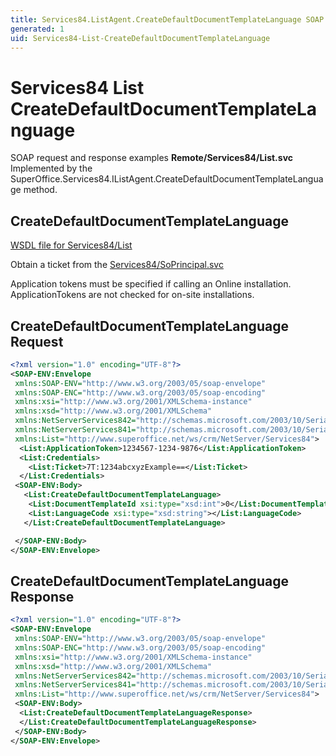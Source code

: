 ```yaml
---
title: Services84.ListAgent.CreateDefaultDocumentTemplateLanguage SOAP
generated: 1
uid: Services84-List-CreateDefaultDocumentTemplateLanguage
---
```


# Services84 List CreateDefaultDocumentTemplateLanguage

SOAP request and response examples **Remote/Services84/List.svc**
Implemented by the <see cref="M:SuperOffice.Services84.IListAgent.CreateDefaultDocumentTemplateLanguage">SuperOffice.Services84.IListAgent.CreateDefaultDocumentTemplateLanguage</see> method.

## CreateDefaultDocumentTemplateLanguage

[WSDL file for Services84/List](../Services84-List.md)

Obtain a ticket from the [Services84/SoPrincipal.svc](../SoPrincipal/index.md)

Application tokens must be specified if calling an Online installation. ApplicationTokens are not checked for on-site installations.

## CreateDefaultDocumentTemplateLanguage Request

```xml
<?xml version="1.0" encoding="UTF-8"?>
<SOAP-ENV:Envelope
 xmlns:SOAP-ENV="http://www.w3.org/2003/05/soap-envelope"
 xmlns:SOAP-ENC="http://www.w3.org/2003/05/soap-encoding"
 xmlns:xsi="http://www.w3.org/2001/XMLSchema-instance"
 xmlns:xsd="http://www.w3.org/2001/XMLSchema"
 xmlns:NetServerServices842="http://schemas.microsoft.com/2003/10/Serialization/Arrays"
 xmlns:NetServerServices841="http://schemas.microsoft.com/2003/10/Serialization/"
 xmlns:List="http://www.superoffice.net/ws/crm/NetServer/Services84">
  <List:ApplicationToken>1234567-1234-9876</List:ApplicationToken>
  <List:Credentials>
    <List:Ticket>7T:1234abcxyzExample==</List:Ticket>
  </List:Credentials>
 <SOAP-ENV:Body>
   <List:CreateDefaultDocumentTemplateLanguage>
    <List:DocumentTemplateId xsi:type="xsd:int">0</List:DocumentTemplateId>
    <List:LanguageCode xsi:type="xsd:string"></List:LanguageCode>
   </List:CreateDefaultDocumentTemplateLanguage>

 </SOAP-ENV:Body>
</SOAP-ENV:Envelope>

```

## CreateDefaultDocumentTemplateLanguage Response

```xml
<?xml version="1.0" encoding="UTF-8"?>
<SOAP-ENV:Envelope
 xmlns:SOAP-ENV="http://www.w3.org/2003/05/soap-envelope"
 xmlns:SOAP-ENC="http://www.w3.org/2003/05/soap-encoding"
 xmlns:xsi="http://www.w3.org/2001/XMLSchema-instance"
 xmlns:xsd="http://www.w3.org/2001/XMLSchema"
 xmlns:NetServerServices842="http://schemas.microsoft.com/2003/10/Serialization/Arrays"
 xmlns:NetServerServices841="http://schemas.microsoft.com/2003/10/Serialization/"
 xmlns:List="http://www.superoffice.net/ws/crm/NetServer/Services84">
 <SOAP-ENV:Body>
  <List:CreateDefaultDocumentTemplateLanguageResponse>
  </List:CreateDefaultDocumentTemplateLanguageResponse>
 </SOAP-ENV:Body>
</SOAP-ENV:Envelope>

```
